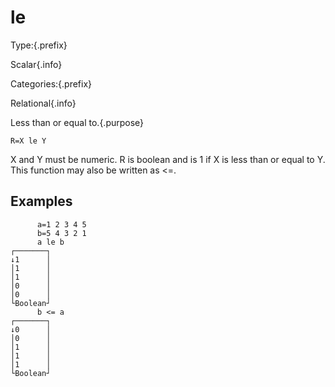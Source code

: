 # le

Type:{.prefix}

Scalar{.info}

Categories:{.prefix}

Relational{.info}

Less than or equal to.{.purpose}

~~~
R=X le Y
~~~

X and Y must be numeric. R is boolean and is 1 if X is less than or equal to Y. This function may
also be written as <=.

## Examples

~~~
      a=1 2 3 4 5
      b=5 4 3 2 1
      a le b
┌───────┐
↓1      │
│1      │
│1      │
│0      │
│0      │
└Boolean┘
      b <= a
┌───────┐
↓0      │
│0      │
│1      │
│1      │
│1      │
└Boolean┘
~~~


